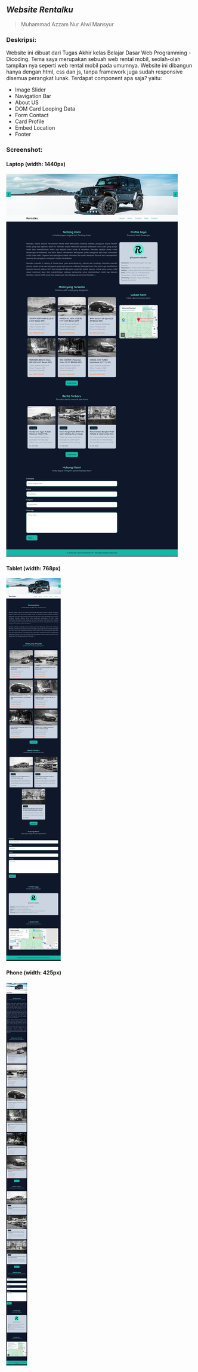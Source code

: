 ## _Website Rentalku_

> Muhammad Azzam Nur Alwi Mansyur

### Deskripsi: 

Website ini dibuat dari Tugas Akhir kelas Belajar Dasar Web Programming - Dicoding. Tema saya merupakan sebuah web rental mobil, seolah-olah tampilan nya seperti web rental mobil pada umumnya. Website ini dibangun hanya dengan html, css dan js, tanpa framework juga sudah responsive disemua perangkat lunak. Terdapat component apa saja? yaitu:

* Image Slider
* Navigation Bar
* About US
* DOM Card Looping Data
* Form Contact
* Card Profile
* Embed Location
* Footer

### Screenshot:
[laptop]: resource/img/screenshots/laptop.jpg "Ketika lebar layar di ukuran Laptop"
[tablet]: resource/img/screenshots/tablet.jpg "Ketika lebar layar di ukuran Tablet"
[phone]: resource/img/screenshots/phone.jpg "Ketika lebar layar di ukuran Handphone"

#### Laptop (width: 1440px)
![alt text][laptop]

#### Tablet (width: 768px)
![alt text][tablet]

#### Phone (width: 425px)
![alt text][phone]